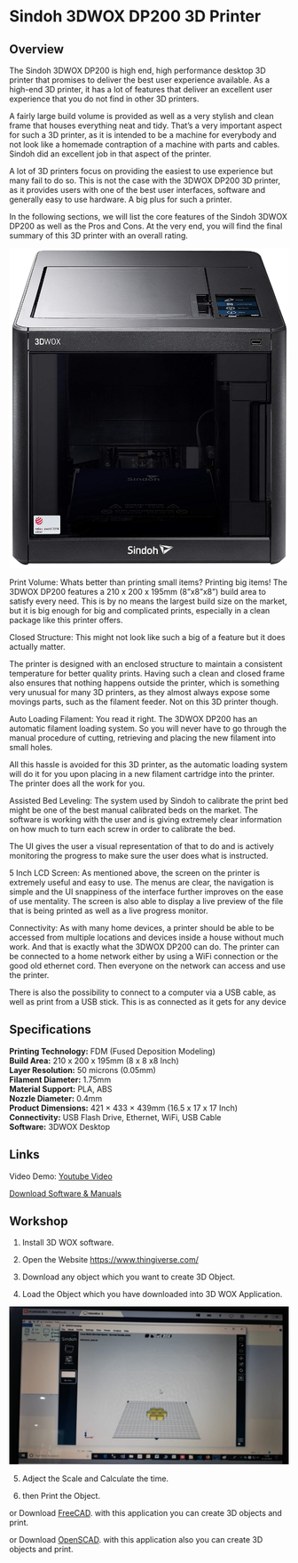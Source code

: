 # Sindoh 3DWOX DP200 3D Printer

## Overview
The Sindoh 3DWOX DP200 is high end, high performance desktop 3D printer that promises to deliver the best user experience available. As a high-end 3D printer, it has a lot of features that deliver an excellent user experience that you do not find in other 3D printers.

A fairly large build volume is provided as well as a very stylish and clean frame that houses everything neat and tidy. That’s a very important aspect for such a 3D printer, as it is intended to be a machine for everybody and not look like a homemade contraption of a machine with parts and cables. Sindoh did an excellent job in that aspect of the printer.

A lot of 3D printers focus on providing the easiest to use experience but many fail to do so. This is not the case with the 3DWOX DP200 3D printer, as it provides users with one of the best user interfaces, software and generally easy to use hardware. A big plus for such a printer.

In the following sections, we will list the core features of the Sindoh 3DWOX DP200 as well as the Pros and Cons. At the very end, you will find the final summary of this 3D printer with an overall rating.

![Sindoh](images/3dwoxdp200.jpg)

Print Volume: Whats better than printing small items? Printing big items! The 3DWOX DP200 features a 210 x 200 x 195mm (8”x8”x8”) build area to satisfy every need. This is by no means the largest build size on the market, but it is big enough for big and complicated prints, especially in a clean package like this printer offers.

Closed Structure: This might not look like such a big of a feature but it does actually matter.

The printer is designed with an enclosed structure to maintain a consistent temperature for better quality prints. Having such a clean and closed frame also ensures that nothing happens outside the printer, which is something very unusual for many 3D printers, as they almost always expose some movings parts, such as the filament feeder. Not on this 3D printer though.

Auto Loading Filament: You read it right. The 3DWOX DP200 has an automatic filament loading system. So you will never have to go through the manual procedure of cutting, retrieving and placing the new filament into small holes.

All this hassle is avoided for this 3D printer, as the automatic loading system will do it for you upon placing in a new filament cartridge into the printer. The printer does all the work for you.

Assisted Bed Leveling: The system used by Sindoh to calibrate the print bed might be one of the best manual calibrated beds on the market. The software is working with the user and is giving extremely clear information on how much to turn each screw in order to calibrate the bed.

The UI gives the user a visual representation of that to do and is actively monitoring the progress to make sure the user does what is instructed.

5 Inch LCD Screen: As mentioned above, the screen on the printer is extremely useful and easy to use. The menus are clear, the navigation is simple and the UI snappiness of the interface further improves on the ease of use mentality. The screen is also able to display a live preview of the file that is being printed as well as a live progress monitor.

Connectivity: As with many home devices, a printer should be able to be accessed from multiple locations and devices inside a house without much work. And that is exactly what the 3DWOX DP200 can do. The printer can be connected to a home network either by using a WiFi connection or the good old ethernet cord. Then everyone on the network can access and use the printer.

There is also the possibility to connect to a computer via a USB cable, as well as print from a USB stick. This is as connected as it gets for any device

## Specifications
**Printing Technology:** FDM (Fused Deposition Modeling)  
**Build Area:** 210 x 200 x 195mm (8 x 8 x8 Inch)  
**Layer Resolution:** 50 microns (0.05mm)  
**Filament Diameter:** 1.75mm  
**Material Support:** PLA, ABS  
**Nozzle Diameter:** 0.4mm  
**Product Dimensions:** 421 × 433 × 439mm (16.5 x 17 x 17 Inch)  
**Connectivity:** USB Flash Drive, Ethernet, WiFi, USB Cable  
**Software:** 3DWOX Desktop

## Links

Video Demo: [Youtube Video](https://www.youtube.com/watch?v=6N3RZ3_pfWE)

[Download Software & Manuals](https://3dprinter.sindoh.com/support/downloads/DP200)
## Workshop

1. Install 3D WOX software.  

2. Open the Website https://www.thingiverse.com/  

3. Download any object which you want to create 3D Object.  

4. Load the Object which you have downloaded into 3D WOX Application. 

![Sindhoe](images/3dwox1.jpg) 

5. Adject the Scale and Calculate the time. 

6. then Print the Object.

or Download [FreeCAD](https://www.freecadweb.org/wiki/Download). with this application you can create 3D objects and print.

or Download [OpenSCAD](http://www.openscad.org/downloads.html). with this application also you can create 3D objects and print.